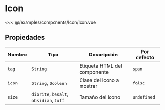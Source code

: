 # Icon

<Preview>
  <template slot="demo">
    <components-Icon-Icon /> 
  </template>

  <<< @/examples/components/Icon/Icon.vue
</Preview>

## Propiedades

| Nombre | Tipo                                    | Descripción                  | Por defecto |
|--------|-----------------------------------------|------------------------------|-------------|
| `tag`  | `String`                                | Etiqueta HTML del componente | `span`      |
| `icon` | `String`, `Boolean`                     | Clase del icono a mostrar    | `false`     |
| `size` | `diorite`, `basalt`, `obsidian`, `tuff` | Tamaño del icono             | `undefined` |
